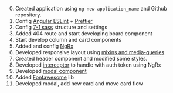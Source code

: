 0. Created application using `ng new application_name` and Github repository.
1. Config [Angular ESLint](https://github.com/angular-eslint/angular-eslint) + [Prettier](https://github.com/prettier/eslint-plugin-prettier)
2. Config [7-1 sass](https://sass-guidelin.es/#architecture) structure and settings
3. Added 404 route and start developing board component
4. Start develop column and card components
5. Added and config [NgRx](https://ngrx.io/)
6. Developed responsive layout using [mixins and media-queries](https://medium.com/geekculture/sass-media-queries-mixins-1c5e5f605704)
7. Created header component and modified some styles.
8. Developed [interceptor](https://antonyderham.me/post/angular-ngrx-auth-interceptor/) to handle with auth token using NgRx
9. Developed [modal component](https://www.w3schools.com/howto/howto_css_modals.asp)
10. Added [Fontawesome](https://github.com/FortAwesome/angular-fontawesome) lib
11. Developed modal, add new card and move card flow
